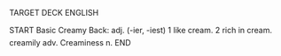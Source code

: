 TARGET DECK
ENGLISH

START
Basic
Creamy
Back: adj. (-ier, -iest) 1 like cream. 2 rich in cream.  creamily adv. Creaminess n.
END
